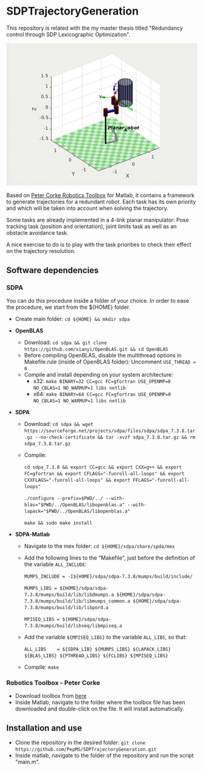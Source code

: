 # SDPTrajectoryGeneration
This repository is related with the my master thesis titled "Redundancy control through SDP Lexicographic Optimization".

![](resources/obstacle.gif)

Based on [Peter Corke Robotics Toolbox](http://petercorke.com/wordpress/toolboxes/robotics-toolbox) for Matlab, it contains a framework to generate trajectories for a redundant robot. Each task has its own priority and which will be taken into account when solving the trajectory.

Some tasks are already implemented in a 4-link planar manipulator: Pose tracking task (position and orientation), joint limits task as well as an obstacle avoidance task.

A nice exercise to do is to play with the task priorities to check their effect on the trajectory resolution.

## Software dependencies

### SDPA
You can do this procedure inside a folder of your choice. In order to ease the procedure, we start from the ${HOME} folder.

- Create main folder: `cd ${HOME} && mkdir sdpa`
* **OpenBLAS**  
    - Download: `cd sdpa && git clone https://github.com/xianyi/OpenBLAS.git && cd OpenBLAS`
    - Before compiling OpenBLAS, disable the multithread options in Makefile.rule (inside of OpenBLAS folder): Uncomment `USE_THREAD = 0`  
    - Compile and install depending on your system architecture:
        * x32: `make BINARY=32 CC=gcc FC=gfortran USE_OPENMP=0 NO_CBLAS=1 NO_WARMUP=1 libs netlib`    
        * x64: `make BINARY=64 CC=gcc FC=gfortran USE_OPENMP=0 NO_CBLAS=1 NO_WARMUP=1 libs netlib`
    
* **SDPA**
    - Download: 
        `cd sdpa && wget https://sourceforge.net/projects/sdpa/files/sdpa/sdpa_7.3.8.tar.gz --no-check-certificate && tar -xvzf sdpa_7.3.8.tar.gz && rm sdpa_7.3.8.tar.gz`
    - Compile:  
        
        `cd sdpa_7.3.8 && export CC=gcc && export CXX=g++ && export FC=gfortran && export CFLAGS="-funroll-all-loops" && export CXXFLAGS="-funroll-all-loops" && export FFLAGS="-funroll-all-loops"`
        
        `./configure --prefix=$PWD/../ --with-blas="$PWD/../OpenBLAS/libopenblas.a" --with-lapack="$PWD/../OpenBLAS/libopenblas.a"`
        
        `make && sudo make install`
* **SDPA-Matlab**
    - Navigate to the mex folder: `cd ${HOME}/sdpa/share/spda/mex`
    - Add the following lines to the "Makefile", just before the definition of the variable `ALL_INCLUDE`:
        
        `MUMPS_INCLUDE = -I${HOME}/sdpa/sdpa-7.3.8/mumps/build/include/`
        
        `MUMPS_LIBS = ${HOME}/sdpa/sdpa-7.3.8/mumps/build/lib/libdmumps.a ${HOME}/sdpa/sdpa-7.3.8/mumps/build/lib/libmumps_common.a ${HOME}/sdpa/sdpa-7.3.8/mumps/build/lib/libpord.a`
        
        `MPISEQ_LIBS = ${HOME}/sdpa/sdpa-7.3.8/mumps/build/libseq/libmpiseq.a`
        
    - Add the variable `${MPISEQ_LIBS}` to the variable `ALL_LIBS`, so that:
    
        `ALL_LIBS    = ${SDPA_LIB} ${MUMPS_LIBS} ${LAPACK_LIBS} ${BLAS_LIBS} ${PTHREAD_LIBS} ${FCLIBS} ${MPISEQ_LIBS}`
    - Compile: `make`

### Robotics Toolbox - Peter Corke

- Download toolbox from [here](http://petercorke.com/wordpress/?ddownload=574)
- Inside Matlab, navigate to the folder where the toolbox file has been downloaded and double-click on the file. It will install automatically.

## Installation and use

- Clone the repository in the desired folder: `git clone https://github.com/PepMS/SDPTrajectoryGeneration.git`
- Inside matlab, navigate to the folder of the repository and run the script "main.m".

